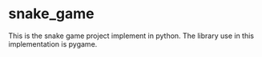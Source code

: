 # snake_game

This is the snake game project implement in python.
The library use in this implementation is pygame.
